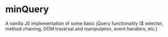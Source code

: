 # minQuery
A vanilla JS implementation of some basic jQuery functionality ($ selector, method chaining, DOM traversal and manipulation, event handlers, etc.)
